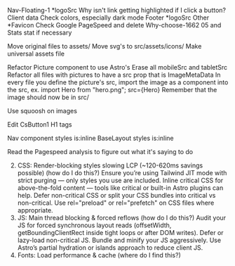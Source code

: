 Nav-Floating-1
    *logoSrc
    Why isn't link getting highlighted if I click a button?
Client data
    Check colors, especially dark mode
Footer
    *logoSrc
Other
    *Favicon
    Check Google PageSpeed and delete Why-choose-1662 05 and Stats stat if necessary
<!-- Testimonials page -->
<!-- Gallery page (portfolio) -->

Move original files to assets/ 
Move svg's to src/assets/icons/
Make universal assets file

Refactor Picture component to use Astro's
Erase all mobileSrc and tabletSrc
Refactor all files with pictures to have a src prop that is ImageMetaData
In every file you define the picture's src, import the image as a component into the src, ex. import Hero from "hero.png"; src={Hero}
    Remember that the image should now be in src/

Use squoosh on images

Edit CsButton1
H1 tags

Nav component styles is:inline
BaseLayout styles is:inline

Read the Pagespeed analysis to figure out what it's saying to do

2. CSS: Render-blocking styles slowing LCP (~120-620ms savings possible) (how do I do this?)
    Ensure you’re using Tailwind JIT mode with strict purging — only styles you use are included.
    Inline critical CSS for above-the-fold content — tools like critical or built-in Astro plugins can help.
    Defer non-critical CSS or split your CSS bundles into critical vs non-critical.
    Use rel="preload" or rel="prefetch" on CSS files where appropriate.
3. JS: Main thread blocking & forced reflows (how do I do this?)
    Audit your JS for forced synchronous layout reads (offsetWidth, getBoundingClientRect inside tight loops or after DOM writes).
    Defer or lazy-load non-critical JS.
    Bundle and minify your JS aggressively.
    Use Astro’s partial hydration or islands approach to reduce client JS.
4. Fonts: Load performance & cache (where do I find this?)
